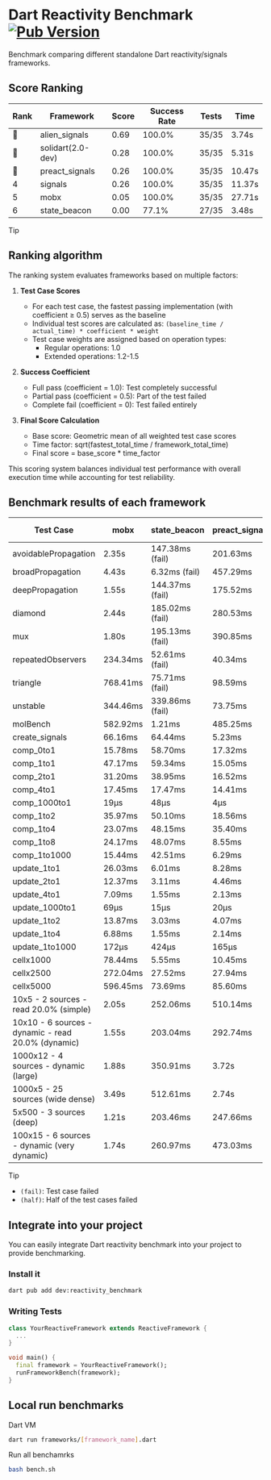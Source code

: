# Dart Reactivity Benchmark [![Pub Version](https://img.shields.io/pub/v/reactivity_benchmark)](https://pub.dev/packages/reactivity_benchmark)

Benchmark comparing different standalone Dart reactivity/signals frameworks.

## Score Ranking

<!-- ranking start -->
| Rank | Framework | Score | Success Rate | Tests | Time |
|------|-----------|-------|--------------|-------|------|
| 🥇 | alien_signals | 0.69 | 100.0% | 35/35 | 3.74s |
| 🥈 | solidart(2.0-dev) | 0.28 | 100.0% | 35/35 | 5.31s |
| 🥉 | preact_signals | 0.26 | 100.0% | 35/35 | 10.47s |
| 4 | signals | 0.26 | 100.0% | 35/35 | 11.37s |
| 5 | mobx | 0.05 | 100.0% | 35/35 | 27.71s |
| 6 | state_beacon | 0.00 | 77.1% | 27/35 | 3.48s |

<!-- ranking end -->

> [!TIP]
> ## Ranking algorithm
>
> The ranking system evaluates frameworks based on multiple factors:
>
> 1. **Test Case Scores**
>    - For each test case, the fastest passing implementation (with coefficient ≥ 0.5) serves as the baseline
>    - Individual test scores are calculated as: `(baseline_time / actual_time) * coefficient * weight`
>    - Test case weights are assigned based on operation types:
>      - Regular operations: 1.0
>      - Extended operations: 1.2-1.5
>
> 2. **Success Coefficient**
>    - Full pass (coefficient = 1.0): Test completely successful
>    - Partial pass (coefficient = 0.5): Part of the test failed
>    - Complete fail (coefficient = 0): Test failed entirely
>
> 3. **Final Score Calculation**
>    - Base score: Geometric mean of all weighted test case scores
>    - Time factor: sqrt(fastest_total_time / framework_total_time)
>    - Final score = base_score * time_factor
>
> This scoring system balances individual test performance with overall execution time while accounting for test reliability.

## Benchmark results of each framework

<!-- test-case start -->
| Test Case | mobx | state_beacon | preact_signals | alien_signals | solidart(2.0-dev) | signals |
|---|---|---|---|---|---|---|
| avoidablePropagation | 2.35s | 147.38ms (fail) | 201.63ms | 197.63ms | 261.88ms | 211.56ms |
| broadPropagation | 4.43s | 6.32ms (fail) | 457.29ms | 354.29ms | 485.42ms | 454.39ms |
| deepPropagation | 1.55s | 144.37ms (fail) | 175.52ms | 131.25ms | 162.43ms | 175.63ms |
| diamond | 2.44s | 185.02ms (fail) | 280.53ms | 235.26ms | 348.22ms | 283.91ms |
| mux | 1.80s | 195.13ms (fail) | 390.85ms | 375.58ms | 435.68ms | 410.74ms |
| repeatedObservers | 234.34ms | 52.61ms (fail) | 40.34ms | 43.66ms | 80.76ms | 46.33ms |
| triangle | 768.41ms | 75.71ms (fail) | 98.59ms | 85.30ms | 113.98ms | 101.91ms |
| unstable | 344.46ms | 339.86ms (fail) | 73.75ms | 60.08ms | 94.39ms | 75.27ms |
| molBench | 582.92ms | 1.21ms | 485.25ms | 489.54ms | 500.49ms | 489.55ms |
| create_signals | 66.16ms | 64.44ms | 5.23ms | 25.43ms | 76.17ms | 26.43ms |
| comp_0to1 | 15.78ms | 58.70ms | 17.32ms | 8.56ms | 30.07ms | 11.79ms |
| comp_1to1 | 47.17ms | 59.34ms | 15.05ms | 4.25ms | 39.60ms | 27.83ms |
| comp_2to1 | 31.20ms | 38.95ms | 16.52ms | 2.33ms | 24.52ms | 9.28ms |
| comp_4to1 | 17.45ms | 17.47ms | 14.41ms | 8.74ms | 12.36ms | 1.97ms |
| comp_1000to1 | 19μs | 48μs | 4μs | 5μs | 18μs | 5μs |
| comp_1to2 | 35.97ms | 50.10ms | 18.56ms | 14.18ms | 31.35ms | 22.88ms |
| comp_1to4 | 23.07ms | 48.15ms | 35.40ms | 6.11ms | 21.81ms | 9.46ms |
| comp_1to8 | 24.17ms | 48.07ms | 8.55ms | 6.95ms | 25.79ms | 13.02ms |
| comp_1to1000 | 15.44ms | 42.51ms | 6.29ms | 3.49ms | 14.32ms | 6.52ms |
| update_1to1 | 26.03ms | 6.01ms | 8.28ms | 10.12ms | 16.37ms | 10.25ms |
| update_2to1 | 12.37ms | 3.11ms | 4.46ms | 2.71ms | 8.05ms | 4.55ms |
| update_4to1 | 7.09ms | 1.55ms | 2.13ms | 2.50ms | 4.14ms | 2.65ms |
| update_1000to1 | 69μs | 15μs | 20μs | 14μs | 40μs | 25μs |
| update_1to2 | 13.87ms | 3.03ms | 4.07ms | 5.17ms | 8.32ms | 4.48ms |
| update_1to4 | 6.88ms | 1.55ms | 2.14ms | 2.35ms | 4.13ms | 2.54ms |
| update_1to1000 | 172μs | 424μs | 165μs | 48μs | 149μs | 44μs |
| cellx1000 | 78.44ms | 5.55ms | 10.45ms | 7.28ms | 12.61ms | 9.95ms |
| cellx2500 | 272.04ms | 27.52ms | 27.94ms | 19.50ms | 38.28ms | 34.56ms |
| cellx5000 | 596.45ms | 73.69ms | 85.60ms | 45.75ms | 102.29ms | 71.27ms |
| 10x5 - 2 sources - read 20.0% (simple) | 2.05s | 252.06ms | 510.14ms | 240.75ms | 369.44ms | 511.35ms |
| 10x10 - 6 sources - dynamic - read 20.0% (dynamic) | 1.55s | 203.04ms | 292.74ms | 181.28ms | 252.71ms | 280.14ms |
| 1000x12 - 4 sources - dynamic (large) | 1.88s | 350.91ms | 3.72s | 284.85ms | 469.70ms | 3.78s |
| 1000x5 - 25 sources (wide dense) | 3.49s | 512.61ms | 2.74s | 419.44ms | 621.85ms | 3.59s |
| 5x500 - 3 sources (deep) | 1.21s | 203.46ms | 247.66ms | 197.08ms | 257.59ms | 218.67ms |
| 100x15 - 6 sources - dynamic (very dynamic) | 1.74s | 260.97ms | 473.03ms | 264.84ms | 385.56ms | 479.51ms |

<!-- test-case end -->

> [!TIP]
> - `(fail)`: Test case failed
> - `(half)`: Half of the test cases failed

## Integrate into your project

You can easily integrate Dart reactivity benchmark into your project to provide benchmarking.

### Install it

```bash
dart pub add dev:reactivity_benchmark
```

### Writing Tests

```dart
class YourReactiveFramework extends ReactiveFramework {
  ...
}

void main() {
  final framework = YourReactiveFramework();
  runFrameworkBench(framework);
}
```

## Local run benchmarks

Dart VM
```bash
dart run frameworks/[framework_name].dart
```

Run all benchamrks
```bash
bash bench.sh
```
